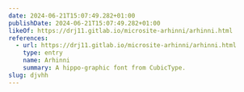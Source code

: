 ```yaml
---
date: 2024-06-21T15:07:49.282+01:00
publishDate: 2024-06-21T15:07:49.282+01:00
likeOf: https://drj11.gitlab.io/microsite-arhinni/arhinni.html
references:
  - url: https://drj11.gitlab.io/microsite-arhinni/arhinni.html
    type: entry
    name: Arhinni
    summary: A hippo-graphic font from CubicType.
slug: djvhh
---
```

